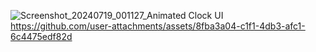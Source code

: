 ![Screenshot_20240719_001127_Animated Clock UI](https://github.com/user-attachments/assets/fc7aafb8-9e47-4a44-915a-9afad78334ea)
https://github.com/user-attachments/assets/8fba3a04-c1f1-4db3-afc1-6c4475edf82d
